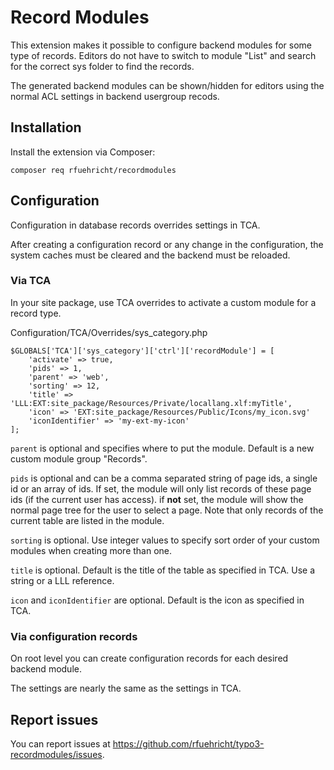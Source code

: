 # Record Modules

This extension makes it possible to configure backend modules for some type of records.
Editors do not have to switch to module "List" and search for the correct sys folder to find the records.

The generated backend modules can be shown/hidden for editors using the normal ACL settings in backend usergroup recods.

## Installation

Install the extension via Composer:

```
composer req rfuehricht/recordmodules
```

## Configuration

Configuration in database records overrides settings in TCA.

After creating a configuration record or any change in the configuration, the system caches must be cleared and the backend must be reloaded.

### Via TCA

In your site package, use TCA overrides to activate a custom module for a record type.

Configuration/TCA/Overrides/sys_category.php
```
$GLOBALS['TCA']['sys_category']['ctrl']['recordModule'] = [
    'activate' => true,
    'pids' => 1,
    'parent' => 'web',
    'sorting' => 12,
    'title' => 'LLL:EXT:site_package/Resources/Private/locallang.xlf:myTitle',
    'icon' => 'EXT:site_package/Resources/Public/Icons/my_icon.svg'
    'iconIdentifier' => 'my-ext-my-icon'
];
```

`parent` is optional and specifies where to put the module. Default is a new custom module group "Records".

`pids` is optional and can be a comma separated string of page ids, a single id or an array of ids.
If set, the module will only list records of these page ids (if the current user has access).
if **not** set, the module will show the normal page tree for the user to select a page. Note that only records of the current table are listed in the module.

`sorting` is optional. Use integer values to specify sort order of your custom modules when creating more than one.

`title` is optional. Default is the title of the table as specified in TCA. Use a string or a LLL reference.

`icon` and `iconIdentifier` are optional. Default is the icon as specified in TCA.

### Via configuration records

On root level you can create configuration records for each desired backend module.

The settings are nearly the same as the settings in TCA.

## Report issues

You can report issues at https://github.com/rfuehricht/typo3-recordmodules/issues.

